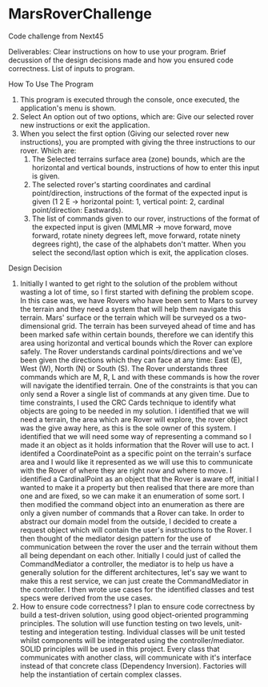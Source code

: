 # MarsRoverChallenge
Code challenge from Next45

Deliverables:
Clear instructions on how to use your program.
Brief decussion of the design decisions made and how you ensured code correctness.
List of inputs to program.

How To Use The Program
1. This program is executed through the console, once executed, the application's menu is shown.
2. Select An option out of two options, which are: Give our selected rover new instructions or exit the application.
3. When you select the first option (Giving our selected rover new instructions), you are prompted with giving the three instructions to our rover. Which are: 
    1. The Selected terrains surface area (zone) bounds, which are the horizontal and vertical bounds, instructions of how to enter this input is given. 
    2. The selected rover's starting coordinates and cardinal point/direction, instructions of the format of the expected input is given (1 2 E -> horizontal point: 1, vertical point: 2, cardinal point/direction: Eastwards). 
    3. The list of commands given to our rover, instructions of the format of the expected input is given (MMLMR -> move forward, move forward, rotate ninety degrees left, move forward, rotate ninety degrees right), the case of the alphabets don't matter.
    When you select the second/last option which is exit, the application closes.
    
Design Decision
1. Initially I wanted to get right to the solution of the problem without wasting a lot of time, so I first started with defining the problem scope.
    In this case was, we have Rovers who have been sent to Mars to survey the terrain and they need a system that will help them navigate this terrain. Mars' surface or the terrain which will be surveyed os a two-dimensional grid. The terrain has been surveyed ahead of time and has been marked safe within certain bounds, therefore we can identify this area using horizontal and vertical bounds which the Rover can explore safely. The Rover understands cardinal points/directions and we've been given the directions which they can face at any time: East (E), West (W), North (N) or South (S). The Rover understands three commands which are M, R, L and with these commands is how the rover will navigate the identified terrain. One of the constraints is that you can only send a Rover a single list of commands at any given time. Due to time constraints, I used the CRC Cards technique to identify what objects are going to be needed in my solution. I identified that we will need a terrain, the area which are Rover will explore, the rover object was the give away here, as this is the sole owner of this system. I identified that we will need some way of representing a command so I made it an object as it holds information that the Rover will use to act. I identifed a CoordinatePoint as a specific point on the terrain's surface area and I would like it represented as we will use this to communicate with the Rover of where they are right now and where to move. I identified a CardinalPoint as an object that the Rover is aware off, initial I wanted to make it a property but then realised that there are more than one and are fixed, so we can make it an enumeration of some sort. I then modified the command object into an enumeration as there are only a given number of commands that a Rover can take. In order to abstract our domain model from the outside, I decided to create a request object which will contain the user's instructions to the Rover. I then thought of the mediator design pattern for the use of communication between the rover the user and the terrain without them all being dependant on each other. Initially I could just of called the CommandMediator a controller, the mediator is to help us have a generally solution for the different architectures, let's say we want to make this a rest service, we can just create the CommandMediator in the controller. I then wrote use cases for the identified classes and test specs were derived from the use cases.
2. How to ensure code correctness?
    I plan to ensure code correctness by build a test-driven solution, using good object-oriented programming principles. The solution will use function testing on two levels, unit-testing and integeration testing. Individual classes will be unit tested whilst components will be integerated using the controller/mediator. SOLID principles will be used in this project. Every class that communicates with another class, will communicate with it's interface instead of that concrete class (Dependency Inversion). Factories will help the instantiation of certain complex classes.
